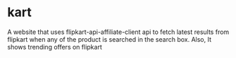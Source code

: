 # kart
A website that uses flipkart-api-affiliate-client api to fetch latest results from flipkart when any of the product is searched in the search box. Also, It shows trending offers on flipkart
